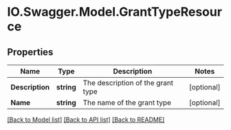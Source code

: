 # IO.Swagger.Model.GrantTypeResource
## Properties

Name | Type | Description | Notes
------------ | ------------- | ------------- | -------------
**Description** | **string** | The description of the grant type | [optional] 
**Name** | **string** | The name of the grant type | [optional] 

[[Back to Model list]](../README.md#documentation-for-models) [[Back to API list]](../README.md#documentation-for-api-endpoints) [[Back to README]](../README.md)

